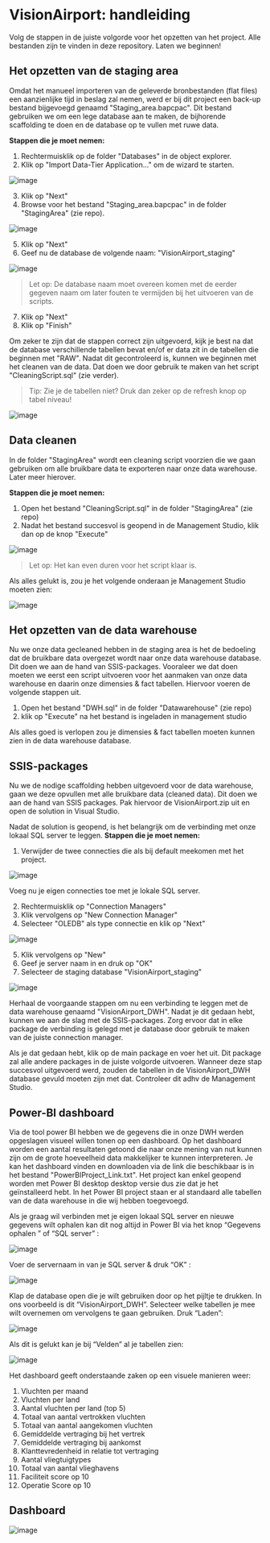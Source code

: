 # VisionAirport: handleiding

Volg de stappen in de juiste volgorde voor het opzetten van het project. Alle bestanden zijn te vinden in deze repository.
Laten we beginnen!

## Het opzetten van de staging area

Omdat het manueel importeren van de geleverde bronbestanden (flat files) een aanzienlijke tijd in beslag zal nemen, werd er bij dit project een back-up bestand bijgevoegd genaamd "Staging_area.bapcpac". Dit bestand gebruiken we om een lege database aan te maken, de bijhorende scaffolding te doen en de database op te vullen met ruwe data.

**Stappen die je moet nemen:**

1. Rechtermuisklik op de folder "Databases" in de object explorer.
2. Klik op "Import Data-Tier Application..." om de wizard te starten.
      
![image](https://user-images.githubusercontent.com/57638471/146682177-3ad72f0d-66c3-429c-aa1a-3bab344f7284.png)
   
3. Klik op "Next" 
4. Browse voor het bestand "Staging_area.bapcpac" in de folder "StagingArea" (zie repo).
      
![image](https://user-images.githubusercontent.com/57638471/146683177-a48c1de1-32e4-4c1c-b367-ab97a825d51d.png)

5. Klik op "Next"
6. Geef nu de database de volgende naam: "VisionAirport_staging"

![image](https://user-images.githubusercontent.com/57638471/146683257-0f0c7f75-7cb0-4b7b-80e3-4c11b63edff4.png)
 
   > Let op: De database naam moet overeen komen met de eerder gegeven naam om later fouten te vermijden bij het uitvoeren van de scripts. 

 7. Klik op "Next"
 8. Klik op "Finish"

Om zeker te zijn dat de stappen correct zijn uitgevoerd, kijk je best na dat de database verschillende tabellen bevat en/of er data zit in de tabellen die beginnen met "RAW". Nadat dit gecontroleerd is, kunnen we beginnen met het cleanen van de data. Dat doen we door gebruik te maken van het script "CleaningScript.sql" (zie verder).

> Tip: Zie je de tabellen niet? Druk dan zeker op de refresh knop op tabel niveau!

![image](https://user-images.githubusercontent.com/57638471/146793927-3a91330d-70db-4b19-bc58-a3440bbe49b9.png)

## Data cleanen

In de folder "StagingArea" wordt een cleaning script voorzien die we gaan gebruiken om alle bruikbare data te exporteren naar onze data warehouse. Later meer hierover.

**Stappen die je moet nemen:**

1. Open het bestand "CleaningScript.sql" in de folder "StagingArea" (zie repo)
2. Nadat het bestand succesvol is geopend in de Management Studio, klik dan op de knop "Execute"

![image](https://user-images.githubusercontent.com/57638471/146683865-1d2e6744-155a-4df7-a3df-0d6e8610bc64.png)

  > Let op: Het kan even duren voor het script klaar is.

Als alles gelukt is, zou je het volgende onderaan je Management Studio moeten zien:

![image](https://user-images.githubusercontent.com/57638471/146683949-93cf1a6a-c64c-4362-a95e-1984defb7e44.png)

## Het opzetten van de data warehouse

Nu we onze data gecleaned hebben in de staging area is het de bedoeling dat de bruikbare data overgezet wordt naar onze data warehouse database. Dit doen we aan de hand van SSIS-packages. Vooraleer we dat doen moeten we eerst een script uitvoeren voor het aanmaken van onze data warehouse en daarin onze dimensies & fact tabellen. Hiervoor voeren de volgende stappen uit.

1. Open het bestand "DWH.sql" in de folder "Datawarehouse" (zie repo)
2. klik op "Execute" na het bestand is ingeladen in management studio

Als alles goed is verlopen zou je dimensies & fact tabellen moeten kunnen zien in de data warehouse database.

## SSIS-packages

Nu we de nodige scaffolding hebben uitgevoerd voor de data warehouse, gaan we deze opvullen met alle bruikbare data (cleaned data). Dit doen we aan de hand van SSIS packages. Pak hiervoor de VisionAirport.zip uit en open de solution in Visual Studio.

Nadat de solution is geopend, is het belangrijk om de verbinding met onze lokaal SQL server te leggen.
**Stappen die je moet nemen:**

1. Verwijder de twee connecties die als bij default meekomen met het project.

![image](https://user-images.githubusercontent.com/57638471/146685526-4e30dc3a-fb7b-4aa1-beb1-1c58c5cae9c2.png)

Voeg nu je eigen connecties toe met je lokale SQL server.

2. Rechtermuisklik op "Connection Managers"
3. Klik vervolgens op "New Connection Manager"
4. Selecteer "OLEDB" als type connectie en klik op "Next"

![image](https://user-images.githubusercontent.com/57638471/146685854-76f33c8f-82b4-4b6c-b3e3-c7472235bde2.png)

5. Klik vervolgens op "New"
7. Geef je server naam in en druk op "OK"
8. Selecteer de staging database "VisionAirport_staging"

![image](https://user-images.githubusercontent.com/57638471/146685966-8235542c-a451-4172-b171-07e7ebab675d.png)

Herhaal de voorgaande stappen om nu een verbinding te leggen met de data warehouse genaamd "VisionAirport_DWH". Nadat je dit gedaan hebt, kunnen we aan de slag met de SSIS-packages. Zorg ervoor dat in elke package de verbinding is gelegd met je database door gebruik te maken van de juiste connection manager.

Als je dat gedaan hebt, klik op de main package en voer het uit. Dit package zal alle andere packages in de juiste volgorde uitvoeren. Wanneer deze stap succesvol uitgevoerd werd, zouden de tabellen in de VisionAirport_DWH database gevuld moeten zijn met dat. Controleer dit adhv de Management Studio.


## Power-BI dashboard
Via de tool power BI hebben we de gegevens die in onze DWH werden opgeslagen visueel willen tonen op een dashboard. Op het dashboard worden een aantal resultaten getoond die naar onze mening van nut kunnen zijn om de grote hoeveelheid data makkelijker te kunnen interpreteren. Je kan het dashboard vinden en downloaden via de link die beschikbaar is in het bestand "PowerBIProject_Link.txt". Het project kan enkel geopend worden met Power BI desktop desktop versie dus zie dat je het geïnstalleerd hebt. In het Power BI project staan er al standaard alle tabellen van de data warehouse in die wij hebben toegevoegd.

Als je graag wil verbinden met je eigen lokaal SQL server en nieuwe gegevens wilt ophalen kan dit nog altijd in Power BI via het knop “Gegevens ophalen ” of “SQL server” :

![image](https://user-images.githubusercontent.com/61239203/146779999-4a9207e7-1a32-4733-8cbe-f3ce2fa1b049.png)

Voer de servernaam in van je SQL server & druk “OK” :

![image](https://user-images.githubusercontent.com/61239203/146780055-a491d0e6-9e2b-4242-a50e-89a506b9adc6.png)

Klap de database open die je wilt gebruiken door op het pijltje te drukken. In ons voorbeeld is dit “VisionAirport_DWH”. Selecteer welke tabellen je mee wilt overnemen om vervolgens te gaan gebruiken. Druk “Laden”:

![image](https://user-images.githubusercontent.com/61239203/146780113-0a8bf882-9eea-43e4-91fa-59e17e209843.png)

Als dit is gelukt kan je bij “Velden” al je tabellen zien:

![image](https://user-images.githubusercontent.com/61239203/146780163-614475d4-31e0-4b0a-981c-97a35e7b2063.png)

Het dashboard geeft onderstaande zaken op een visuele manieren weer: 
1.	Vluchten per maand
2.	Vluchten per land
3.	Aantal vluchten per land (top 5)
4.	Totaal van aantal vertrokken vluchten
5.	Totaal van aantal aangekomen vluchten
6.	Gemiddelde vertraging bij het vertrek
7.	Gemiddelde vertraging bij aankomst
8.	Klanttevredenheid in relatie tot vertraging
9.	Aantal vliegtuigtypes 
10.	Totaal van aantal vlieghavens 
11.	Faciliteit score op 10
12.	Operatie Score op 10

## Dashboard
![image](https://user-images.githubusercontent.com/61239203/146784228-1b3f5214-e774-4557-8dc8-b9925b55960c.png)










